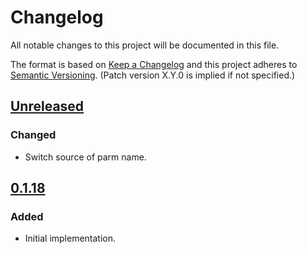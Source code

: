 # Changelog
All notable changes to this project will be documented in this file.

The format is based on [Keep a Changelog](http://keepachangelog.com/en/1.0.0/)
and this project adheres to [Semantic Versioning](http://semver.org/spec/v2.0.0.html). (Patch version X.Y.0 is implied if not specified.)

## [Unreleased](https://github.com/usgs/aqts-capture-ts-loader/compare/master..aqts-capture-ts-loader-0.1.18)
### Changed
-   Switch source of parm name.

## [0.1.18](https://github.com/usgs/aqts-capture-ts-loader/tree/aqts-capture-ts-loader-0.1.18)
### Added
-   Initial implementation.
